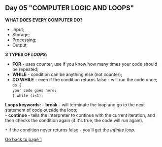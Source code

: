 ## Day 05 "COMPUTER LOGIC AND LOOPS" 

**WHAT DOES EVERY COMPUTER DO?**
- Input;  
- Storage;  
- Processing;  
- Output;

**3 TYPES OF _LOOPS_:**  
- **FOR** - uses counter, use if you know how many times your code should be repeated;  
- **WHILE** - condition can be anything else (not counter);  
- **DO WHILE** - even if the condition returns false  - will run the code once;  
        `do {`  
            `your code goes here;`  
        `} while (i<1);`  

**Loops keywords:**
    - **break** - will terminate the loop and go to the next statement of code outside the loop;  
    - **continue** - tells the interpreter to continue with the current iteration, and then checks the condition again (if it's true, the code will run again).  

`*` if the condition never returns false - you'll get the *infinite loop*.


[Go back to page 1](readme.md)